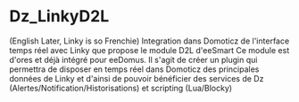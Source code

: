 # Dz_LinkyD2L
(English Later, Linky is so Frenchie)
Integration dans Domoticz de l'interface temps réel avec Linky que propose le module D2L d'eeSmart
Ce module est d'ores et déjà intégré pour eeDomus.
Il s'agit de créer un plugin qui permettra de disposer en temps réel dans Domoticz des principales données de Linky
et d'ainsi de pouvoir bénéficier des services de Dz (Alertes/Notification/Historisations) et scripting (Lua/Blocky)

